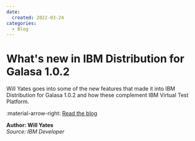 ```yaml
---
date:
  created: 2022-03-24
categories:
  - Blog
---
```


# What's new in IBM Distribution for Galasa 1.0.2

Will Yates goes into some of the new features that made it into IBM Distribution for Galasa 1.0.2 and how these complement IBM Virtual Test Platform.

:material-arrow-right: [Read the blog](https://community.ibm.com/community/user/ibmz-and-linuxone/blogs/william-yates/2022/03/24/whats-new-in-ibm-distribution-for-galasa-102)

**Author: Will Yates**  
*Source: IBM Developer*
